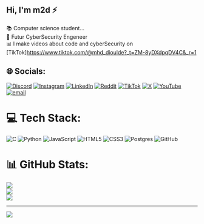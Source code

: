 ## Hi, I'm m2d ⚡

📚 Computer science student...<br>
🙌 Futur CyberSecurity Engeneer<br>
📊 I make videos about code and cyberSecurity on [TikTok]https://www.tiktok.com/@mhd_dioulde?_t=ZM-8yDXdpqDV4C&_r=1<br>


## 🌐 Socials:
[![Discord](https://img.shields.io/badge/Discord-%237289DA.svg?logo=discord&logoColor=white)](https://discord.gg/mhd7pf) [![Instagram](https://img.shields.io/badge/Instagram-%23E4405F.svg?logo=Instagram&logoColor=white)](https://instagram.com/mhd_dioulde) [![LinkedIn](https://img.shields.io/badge/LinkedIn-%230077B5.svg?logo=linkedin&logoColor=white)](https://linkedin.com/in/) [![Reddit](https://img.shields.io/badge/Reddit-%23FF4500.svg?logo=Reddit&logoColor=white)](https://reddit.com/user/Usual_Willingness_19) [![TikTok](https://img.shields.io/badge/TikTok-%23000000.svg?logo=TikTok&logoColor=white)](https://tiktok.com/@mhd_dioulde) [![X](https://img.shields.io/badge/X-black.svg?logo=X&logoColor=white)](https://x.com/mhd_dioulde28) [![YouTube](https://img.shields.io/badge/YouTube-%23FF0000.svg?logo=YouTube&logoColor=white)](https://youtube.com/@mhd_dioulde28) [![email](https://img.shields.io/badge/Email-D14836?logo=gmail&logoColor=white)](mailto:realmoddoss@gmail.com) 

# 💻 Tech Stack:
![C](https://img.shields.io/badge/c-%2300599C.svg?style=for-the-badge&logo=c&logoColor=white) ![Python](https://img.shields.io/badge/python-3670A0?style=for-the-badge&logo=python&logoColor=ffdd54) ![JavaScript](https://img.shields.io/badge/javascript-%23323330.svg?style=for-the-badge&logo=javascript&logoColor=%23F7DF1E) ![HTML5](https://img.shields.io/badge/html5-%23E34F26.svg?style=for-the-badge&logo=html5&logoColor=white) ![CSS3](https://img.shields.io/badge/css3-%231572B6.svg?style=for-the-badge&logo=css3&logoColor=white) ![Postgres](https://img.shields.io/badge/postgres-%23316192.svg?style=for-the-badge&logo=postgresql&logoColor=white) ![GitHub](https://img.shields.io/badge/github-%23121011.svg?style=for-the-badge&logo=github&logoColor=white)
# 📊 GitHub Stats:
![](https://github-readme-stats.vercel.app/api?username=mhd7pf&theme=dark&hide_border=false&include_all_commits=true&count_private=false)<br/>
![](https://nirzak-streak-stats.vercel.app/?user=mhd7pf&theme=dark&hide_border=false)<br/>
![](https://github-readme-stats.vercel.app/api/top-langs/?username=mhd7pf&theme=dark&hide_border=false&include_all_commits=true&count_private=false&layout=compact)

---
[![](https://visitcount.itsvg.in/api?id=mhd7pf&icon=0&color=0)](https://visitcount.itsvg.in)

<!-- Proudly created with GPRM ( https://gprm.itsvg.in ) -->
